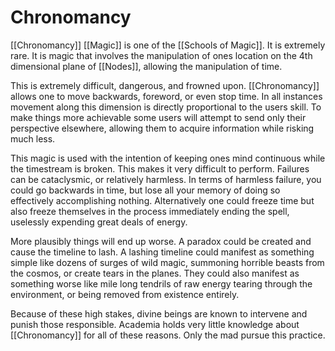# Chronomancy
[[Chronomancy]] [[Magic]] is one of the [[Schools of Magic]]. It is extremely rare. It is magic that involves the manipulation of ones location on the 4th dimensional plane of [[Nodes]], allowing the manipulation of time.

This is extremely difficult, dangerous, and frowned upon. [[Chronomancy]] allows one to move backwards, foreword, or even stop time. In all instances movement along this dimension is directly proportional to the users skill. To make things more achievable some users will attempt to send only their perspective elsewhere, allowing them to acquire information while risking much less.

This magic is used with the intention of keeping ones mind continuous while the timestream is broken. This makes it very difficult to perform. Failures can be cataclysmic, or relatively harmless. In terms of harmless failure, you could go backwards in time, but lose all your memory of doing so effectively accomplishing nothing. Alternatively one could freeze time but also freeze themselves in the process immediately ending the spell, uselessly expending great deals of energy.

More plausibly things will end up worse. A paradox could be created and cause the timeline to lash. A lashing timeline could manifest as something simple like dozens of surges of wild magic, summoning horrible beasts from the cosmos, or create tears in the planes. They could also manifest as something worse like mile long tendrils of raw energy tearing through the environment, or being removed from existence entirely.

Because of these high stakes, divine beings are known to intervene and punish those responsible. Academia holds very little knowledge about [[Chronomancy]] for all of these reasons. Only the mad pursue this practice.
